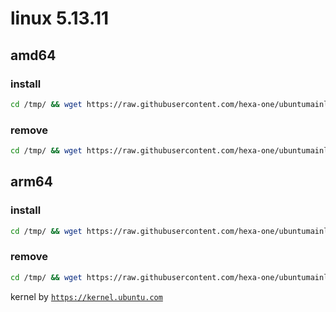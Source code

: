 # linux 5.13.11

## amd64

### install
```bash
cd /tmp/ && wget https://raw.githubusercontent.com/hexa-one/ubuntumainline/main/catalog/5.13.11/install.sh && chmod +x install.sh && sudo ./install.sh -amd
```
### remove
```bash
cd /tmp/ && wget https://raw.githubusercontent.com/hexa-one/ubuntumainline/main/catalog/5.13.11/install.sh && chmod +x install.sh && sudo ./install.sh -r
```
## arm64

### install
```bash
cd /tmp/ && wget https://raw.githubusercontent.com/hexa-one/ubuntumainline/main/catalog/5.13.11/install.sh && chmod +x install.sh && sudo ./install.sh -arm
```
### remove
```bash
cd /tmp/ && wget https://raw.githubusercontent.com/hexa-one/ubuntumainline/main/catalog/5.13.11/install.sh && chmod +x install.sh && sudo ./install.sh -r
```


kernel by [`https://kernel.ubuntu.com`](https://kernel.ubuntu.com/)
